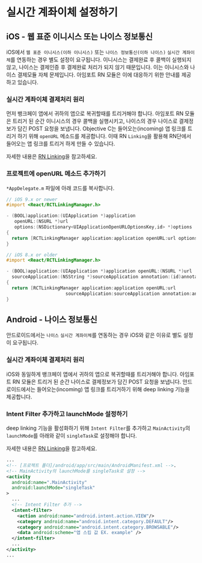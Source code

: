 # 실시간 계좌이체 설정하기
## iOS - 웹 표준 이니시스 또는 나이스 정보통신
iOS에서 `웹 표준 이니시스(이하 이니시스)` 또는 `나이스 정보통신(이하 나이스)` `실시간 계좌이체`를 연동하는 경우 별도 설정이 요구됩니다.
이니시스는 결제완료 후 콜백이 실행되지 않고, 나이스는 결제인증 후 결제완료 처리가 되지 않기 때문입니다.
이는 이니시스와 나이스 결제모듈 자체 문제입니다.
아임포트 RN 모듈은 이에 대응하기 위한 안내를 제공하고 있습니다.

### 실시간 계좌이체 결제처리 원리
먼저 뱅크페이 앱에서 귀하의 앱으로 복귀할때를 트리거해야 합니다.
아임포트 RN 모듈은 트리거 된 순간 이니시스의 경우 콜백을 실행시키고, 나이스의 경우 나이스로 결제정보가 담긴 POST 요청을 보냅니다.
Objective C는 들어오는(incoming) 앱 링크를 트리거 하기 위해 `openURL` 메소드를 제공합니다.
이때 RN `Linking`을 활용해 RN단에서 들어오는 앱 링크를 트리거 하게 만들 수 있습니다.

자세한 내용은 [RN Linking](https://reactnative.dev/docs/linking)을 참고하세요.

### 프로젝트에 openURL 메소드 추가하기
`*AppDelegate.m` 파일에 아래 코드를 복사합니다.

```objectivec
// iOS 9.x or newer
#import <React/RCTLinkingManager.h>

- (BOOL)application:(UIApplication *)application
   openURL:(NSURL *)url
   options:(NSDictionary<UIApplicationOpenURLOptionsKey,id> *)options
{
  return [RCTLinkingManager application:application openURL:url options:options];
}
```

```objectivec
// iOS 8.x or older
#import <React/RCTLinkingManager.h>

- (BOOL)application:(UIApplication *)application openURL:(NSURL *)url
  sourceApplication:(NSString *)sourceApplication annotation:(id)annotation
{
  return [RCTLinkingManager application:application openURL:url
                      sourceApplication:sourceApplication annotation:annotation];
}
```

## Android - 나이스 정보통신
안드로이드에서는 `나이스` `실시간 계좌이체`를 연동하는 경우 iOS와 같은 이유로 별도 설정이 요구됩니다.

### 실시간 계좌이체 결제처리 원리
iOS와 동일하게 뱅크페이 앱에서 귀하의 앱으로 복귀할때를 트리거해야 합니다.
아임포트 RN 모듈은 트리거 된 순간 나이스로 결제정보가 담긴 POST 요청을 보냅니다.
안드로이드에서는 들어오는(incoming) 앱 링크를 트리거하기 위해 deep linking 기능을 제공합니다.

### Intent Filter 추가하고 launchMode 설정하기
deep linking 기능을 활성화하기 위해 `Intent Filter`를 추가하고 `MainActivity`의 `launchMode`를 아래와 같이 `singleTask`로 설정해야 합니다.

자세한 내용은 [RN Linking](https://reactnative.dev/docs/linking)을 참고하세요.

```xml
...
<!-- [프로젝트 폴더]/android/app/src/main/AndroidManifest.xml -->.
<!-- MainActivity의 launchMode를 singleTask로 설정 -->
<activity
  android:name=".MainActivity"
  android:launchMode="singleTask"
>
  ...
  <!-- Intent Filter 추가 -->
  <intent-filter>
    <action android:name="android.intent.action.VIEW"/>
    <category android:name="android.intent.category.DEFAULT"/>
    <category android:name="android.intent.category.BROWSABLE"/>
    <data android:scheme="앱 스킴 값 EX. example" />
  </intent-filter>
  ...
</activity>
...
```
